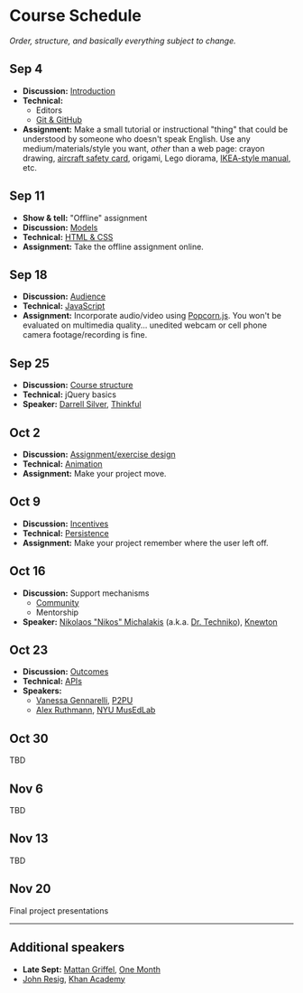 # Course Schedule

*Order, structure, and basically everything subject to change.*

## Sep 4

* **Discussion:** [Introduction](topics/introduction.md)
* **Technical:**
    * Editors
    * [Git & GitHub](topics/github.md)
* **Assignment:** Make a small tutorial or instructional "thing" that could be understood by someone who doesn't speak English. Use any medium/materials/style you want, *other* than a web page: crayon drawing, [aircraft safety card](https://www.google.com/search?q=aircraft+safety+card&tbm=isch), origami, Lego diorama, [IKEA-style manual](http://www.ikea.com/ms/en_US/customer_service/assembly_instructions.html), etc.

## Sep 11

* **Show & tell:** "Offline" assignment
* **Discussion:** [Models](topics/models.md)
* **Technical:** [HTML & CSS](topics/html.md)
* **Assignment:** Take the offline assignment online.

## Sep 18

* **Discussion:** [Audience](topics/audience.md)
* **Technical:** [JavaScript](topics/javascript.md)
* **Assignment:** Incorporate audio/video using [Popcorn.js](http://popcornjs.org). You won't be evaluated on multimedia quality... unedited webcam or cell phone camera footage/recording is fine.

## Sep 25

* **Discussion:** [Course structure](topics/course_structure.md)
* **Technical:** jQuery basics
* **Speaker:** [Darrell Silver](http://darrellsilver.com/), [Thinkful](http://www.thinkful.com/)

## Oct 2

* **Discussion:** [Assignment/exercise design](assignment_design.md)
* **Technical:** [Animation](topics/animation.md)
* **Assignment:** Make your project move.

## Oct 9

* **Discussion:** [Incentives](topics/incentives.md)
* **Technical:** [Persistence](topics/persistence.md)
* **Assignment:** Make your project remember where the user left off.

## Oct 16

* **Discussion:** Support mechanisms
    * [Community](topics/community.md)
    * Mentorship
* **Speaker:** [Nikolaos "Nikos" Michalakis](http://www.linkedin.com/pub/nikolaos-michalakis/1/40b/3b0) (a.k.a. [Dr. Techniko](http://drtechniko.com/)), [Knewton](http://www.knewton.com/)

## Oct 23

* **Discussion:** [Outcomes](topics/outcomes.md)
* **Technical:** [APIs](topics/apis.md)
* **Speakers:**
    * [Vanessa Gennarelli](http://mozzadrella.me/), [P2PU](https://p2pu.org/)
    * [Alex Ruthmann](http://www.alexruthmann.com/), [NYU MusEdLab](http://www.experiencingaudio.org/)

## Oct 30

TBD

## Nov 6

TBD

## Nov 13

TBD

## Nov 20

Final project presentations

---

## Additional speakers

* **Late Sept:** [Mattan Griffel](http://about.me/mattangriffel), [One Month](https://onemonth.com/)
* [John Resig](http://ejohn.org/), [Khan Academy](https://www.khanacademy.org/)
